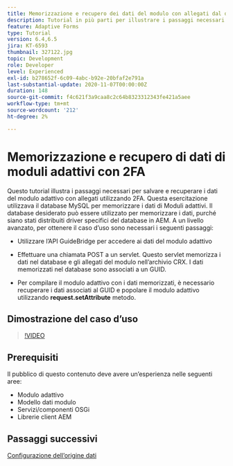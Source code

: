 ```yaml
---
title: Memorizzazione e recupero dei dati del modulo con allegati dal database MySQL
description: Tutorial in più parti per illustrare i passaggi necessari per memorizzare e recuperare i dati del modulo con allegati
feature: Adaptive Forms
type: Tutorial
version: 6.4,6.5
jira: KT-6593
thumbnail: 327122.jpg
topic: Development
role: Developer
level: Experienced
exl-id: b278652f-6c09-4abc-b92e-20bfaf2e791a
last-substantial-update: 2020-11-07T00:00:00Z
duration: 148
source-git-commit: f4c621f3a9caa8c2c64b8323312343fe421a5aee
workflow-type: tm+mt
source-wordcount: '212'
ht-degree: 2%

---
```


# Memorizzazione e recupero di dati di moduli adattivi con 2FA

Questo tutorial illustra i passaggi necessari per salvare e recuperare i dati del modulo adattivo con allegati utilizzando 2FA. Questa esercitazione utilizzava il database MySQL per memorizzare i dati di Moduli adattivi. Il database desiderato può essere utilizzato per memorizzare i dati, purché siano stati distribuiti driver specifici del database in AEM. A un livello avanzato, per ottenere il caso d’uso sono necessari i seguenti passaggi:

* Utilizzare l’API GuideBridge per accedere ai dati del modulo adattivo

* Effettuare una chiamata POST a un servlet. Questo servlet memorizza i dati nel database e gli allegati del modulo nell’archivio CRX. I dati memorizzati nel database sono associati a un GUID.

* Per compilare il modulo adattivo con i dati memorizzati, è necessario recuperare i dati associati al GUID e popolare il modulo adattivo utilizzando **request.setAttribute** metodo.

## Dimostrazione del caso d’uso

>[!VIDEO](https://video.tv.adobe.com/v/327122?quality=12&learn=on)

## Prerequisiti

Il pubblico di questo contenuto deve avere un’esperienza nelle seguenti aree:

* Modulo adattivo
* Modello dati modulo
* Servizi/componenti OSGi
* Librerie client AEM


## Passaggi successivi

[Configurazione dell’origine dati](./configure-data-source.md)